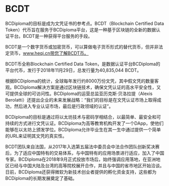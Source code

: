# 

# BCDT

BCDiploma的目标是成为文凭证书的参考点。BCDT（Blockchain Certified Data Token）代币旨在服务于BCDiploma平台，这是一种基于区块链的全新的数据认证平台。BCDT是一种获得平台服务的手段。

BCDT是一个数字货币或加密货币，可以算做电子货币形式的替代货币，但并非法定货币，www.heqi.cn带您了解BCDT币。

BCDT币全称Blockchain Certified Data Token，是数据认证平台BCDiploma的平台代币，发行于2018年11月29日，总发行量为40,835,044 BCDT。

根据BCDiploma的统计，全球每年发行约8000万份文凭，其中假文凭的数量客观。BCDiploma解决方案是通过区块链技术，确保文凭认证的高水平安全性，又可提供全球的可访问性。BCDiploma的运营总监亚历克斯·贝洛拉提（Alexis Berolatti）还提出企业的未来发展战略：“我们的目标是在文凭认证市场上取得成功，然后进入专业认证市场，最后是行政领域的认证”。

BCDiploma的目标是通过将以太坊技术与密码学相结合，以最简单、最安全和可持续的方式进行文凭认证。BCDiploma为高等教育机构开发了一个DApp，使他们能够在以太坊上颁发学位。BCDiploma允许毕业生在其一生中通过提供一个简单的URL来证明其文凭的真实性。

BCDT团队来自法国，从2017年入选第五届法中委员会中法合作团队创新奖决赛后，为了适应中国特有的交易体系，与中国特有的应用场景进行适应，加入了中国专家。BCDiploma在2018年9月正式投放市场后，始终强调应用落地，在亚洲地区已经与中国大陆及台湾的高等院校展开合作，并且与中国的省市地区开始洽谈。日前，BCDiploma还获得微软为新技术创业者提供的孵化资金支持，这些都为BCDiploma的长期发展奠定了基础。

